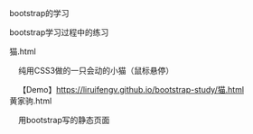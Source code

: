 bootstrap的学习

bootstrap学习过程中的练习

猫.html

     纯用CSS3做的一只会动的小猫（鼠标悬停）
     
     【Demo】https://liruifengv.github.io/bootstrap-study/猫.html                        
黄家驹.html

     用bootstrap写的静态页面
